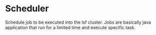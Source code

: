 # Scheduler
Schedule job to be executed into the lsf cluster. Jobs are basically java application that run for a limited time and execute specific task.
 